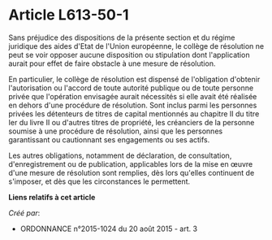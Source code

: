 # Article L613-50-1

Sans préjudice des dispositions de la présente section et du régime juridique des aides d'Etat de l'Union européenne, le
collège de résolution ne peut se voir opposer aucune disposition ou stipulation dont l'application aurait pour effet de faire
obstacle à une mesure de résolution.

En particulier, le collège de résolution est dispensé de l'obligation d'obtenir l'autorisation ou l'accord de toute autorité
publique ou de toute personne privée que l'opération envisagée aurait nécessités si elle avait été réalisée en dehors d'une
procédure de résolution. Sont inclus parmi les personnes privées les détenteurs de titres de capital mentionnés au chapitre
II du titre Ier du livre II ou d'autres titres de propriété, les créanciers de la personne soumise à une procédure de
résolution, ainsi que les personnes garantissant ou cautionnant ses engagements ou ses actifs.

Les autres obligations, notamment de déclaration, de consultation, d'enregistrement ou de publication, applicables lors de la
mise en œuvre d'une mesure de résolution sont remplies, dès lors qu'elles continuent de s'imposer, et dès que les
circonstances le permettent.

**Liens relatifs à cet article**

_Créé par_:

  - ORDONNANCE n°2015-1024 du 20 août 2015 - art. 3
